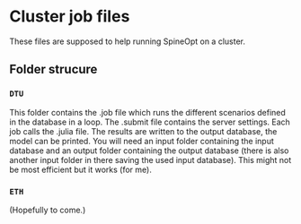 # Cluster job files

These files are supposed to help running SpineOpt on a cluster.


## Folder strucure

### `DTU`

This folder contains the .job file which runs the different scenarios defined in the database in a loop. The .submit file contains the server settings. Each job calls the .julia file. The results are written to the output database, the model can be printed. You will need an input folder containing the input database and an output folder containing the output database (there is also another input folder in there saving the used input database). This might not be most efficient but it works (for me).


### `ETH`

(Hopefully to come.)


